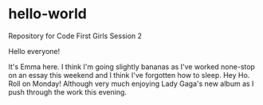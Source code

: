 # hello-world
Repository for Code First Girls Session 2

Hello everyone!

It's Emma here. I think I'm going slightly bananas as I've worked none-stop on an essay this weekend and I think I've forgotten how to sleep. Hey Ho. Roll on Monday! Although very much enjoying Lady Gaga's new album as I push through the work this evening.
